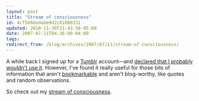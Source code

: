 ```yaml
---
layout: post
title: "Stream of consciousness"
id: 4cf5b66edabe9d2c61000331
updated: 2010-11-30T21:43:58-05:00
date: 2007-07-11T04:36:00-04:00
tags:
redirect_from: /blog/archives/2007/07/11/stream-of-consciousness/
---
```


A while back I signed up for a [Tumblr](http://tumblr.com) account—and [declared that I probably wouldn't use it](http://stream.opensoul.org/post/2671). However, I've found it really useful for those bits of information that aren't [bookmarkable](http://del.icio.us/bkeepers) and aren't blog-worthy, like quotes and random observations.

So check out my [stream of consciousness](http://stream.opensoul.org).

